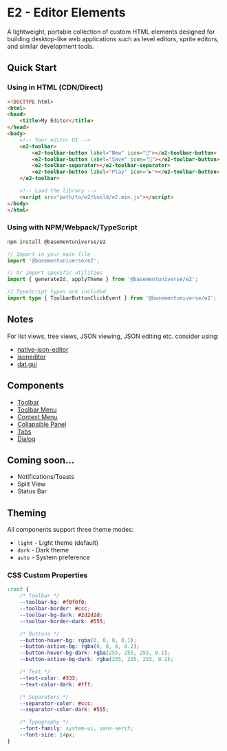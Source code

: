 # E2 - Editor Elements

A lightweight, portable collection of custom HTML elements designed for building desktop-like web applications such as level editors, sprite editors, and similar development tools.

## Quick Start

### Using in HTML (CDN/Direct)

```html
<!DOCTYPE html>
<html>
<head>
    <title>My Editor</title>
</head>
<body>
    <!-- Your editor UI -->
    <e2-toolbar>
        <e2-toolbar-button label="New" icon="📄"></e2-toolbar-button>
        <e2-toolbar-button label="Save" icon="💾"></e2-toolbar-button>
        <e2-toolbar-separator></e2-toolbar-separator>
        <e2-toolbar-button label="Play" icon="▶️"></e2-toolbar-button>
    </e2-toolbar>

    <!-- Load the library -->
    <script src="path/to/e2/build/e2.min.js"></script>
</body>
</html>
```

### Using with NPM/Webpack/TypeScript

```bash
npm install @basementuniverse/e2
```

```typescript
// Import in your main file
import '@basementuniverse/e2';

// Or import specific utilities
import { generateId, applyTheme } from '@basementuniverse/e2';

// TypeScript types are included
import type { ToolbarButtonClickEvent } from '@basementuniverse/e2';
```

## Notes

For list views, tree views, JSON viewing, JSON editing etc. consider using:

- [native-json-editor](https://www.npmjs.com/package/native-json-editor)
- [jsoneditor](https://www.npmjs.com/package/jsoneditor)
- [dat.gui](https://www.npmjs.com/package/dat.gui)

## Components

- [Toolbar](docs/toolbar.md)
- [Toolbar Menu](docs/toolbar-menu.md)
- [Context Menu](docs/context-menu.md)
- [Collapsible Panel](docs/collapsible-panel.md)
- [Tabs](docs/tabs.md)
- [Dialog](docs/dialog.md)

## Coming soon...

- Notifications/Toasts
- Split View
- Status Bar

## Theming

All components support three theme modes:

- `light` - Light theme (default)
- `dark` - Dark theme
- `auto` - System preference

### CSS Custom Properties

```css
:root {
    /* Toolbar */
    --toolbar-bg: #f0f0f0;
    --toolbar-border: #ccc;
    --toolbar-bg-dark: #2d2d2d;
    --toolbar-border-dark: #555;

    /* Buttons */
    --button-hover-bg: rgba(0, 0, 0, 0.1);
    --button-active-bg: rgba(0, 0, 0, 0.2);
    --button-hover-bg-dark: rgba(255, 255, 255, 0.1);
    --button-active-bg-dark: rgba(255, 255, 255, 0.2);

    /* Text */
    --text-color: #333;
    --text-color-dark: #fff;

    /* Separators */
    --separator-color: #ccc;
    --separator-color-dark: #555;

    /* Typography */
    --font-family: system-ui, sans-serif;
    --font-size: 14px;
}
```
